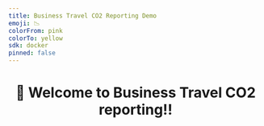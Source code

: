 ```yaml
---
title: Business Travel CO2 Reporting Demo
emoji: 📉
colorFrom: pink
colorTo: yellow
sdk: docker
pinned: false
---
```




## <h1 align="center" id="heading">:wave: Welcome to Business Travel CO2 reporting!!</h1>